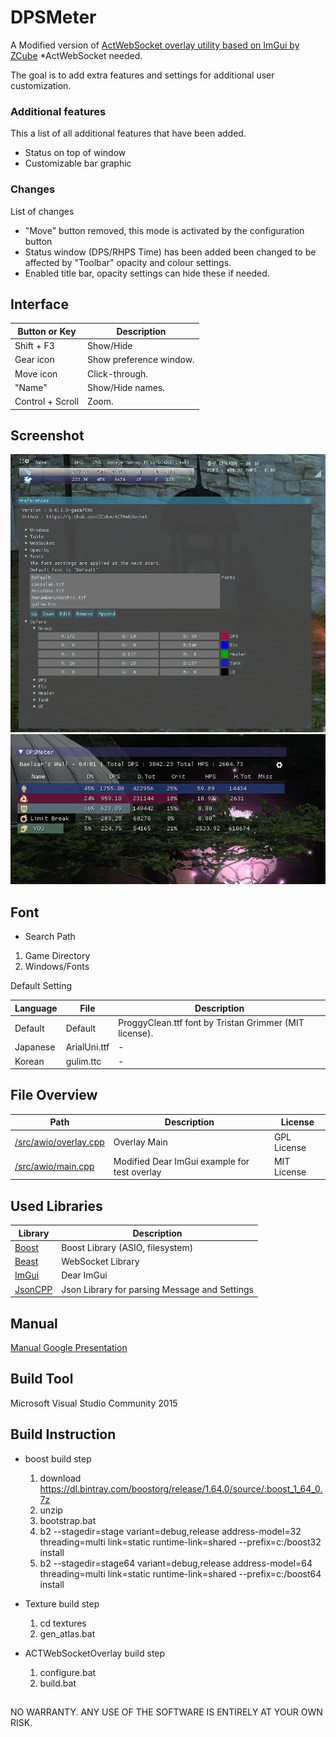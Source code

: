 # DPSMeter
A Modified version of [ActWebSocket overlay utility based on ImGui by ZCube](https://github.com/ZCube/ACTWebSocketOverlay)
*ActWebSocket needed.

The goal is to add extra features and settings for additional user customization.


### Additional features
This a list of all additional features that have been added.
* Status on top of window
* Customizable bar graphic

### Changes
List of changes
* "Move" button removed, this mode is activated by the configuration button
* Status window (DPS/RHPS Time) has been added been changed to be affected by "Toolbar" opacity and colour settings.
* Enabled title bar, opacity settings can hide these if needed.




## Interface
Button or Key | Description
-------- | ----
Shift + F3 | Show/Hide
Gear icon | Show preference window.
Move icon | Click-through.
"Name" | Show/Hide names.
Control + Scroll | Zoom.

## Screenshot
![N|Solid](https://raw.githubusercontent.com/Falgern/ACTWebSocketOverlay/master/screenshot.png)
![N|Solid](https://raw.githubusercontent.com/Falgern/ACTWebSocketOverlay/master/screenshot2.png)

## Font
* Search Path
1. Game Directory
2. Windows/Fonts

Default Setting

Language | File | Description
-------- | ---- | --------
Default | Default | ProggyClean.ttf font by Tristan Grimmer (MIT license).
Japanese | ArialUni.ttf | -
Korean | gulim.ttc | -

## File Overview
Path | Description | License 
---- | ----------- | -------
[/src/awio/overlay.cpp](/src/awio/overlay.cpp) | Overlay Main | GPL License
[/src/awio/main.cpp](/src/awio/main.cpp) | Modified Dear ImGui example for test overlay | MIT License

## Used Libraries
Library | Description
------- | -----------
[Boost](https://boost.org) | Boost Library (ASIO, filesystem)
[Beast](https://github.com/vinniefalco/Beast) | WebSocket Library
[ImGui](https://github.com/ocornut/imgui) | Dear ImGui 
[JsonCPP](https://github.com/open-source-parsers/jsoncpp) | Json Library for parsing Message and Settings

## Manual
[Manual Google Presentation](https://docs.google.com/presentation/d/19uWnxraScX6bXAaX3My4YcTMnHZPDmXxNpg8QXjCeDY/pub?start=false&loop=false&delayms=3000)


## Build Tool
Microsoft Visual Studio Community 2015

## Build Instruction
* boost build step
    1. download https://dl.bintray.com/boostorg/release/1.64.0/source/:boost_1_64_0.7z
    2. unzip
    3. bootstrap.bat
    4. b2 --stagedir=stage   variant=debug,release address-model=32 threading=multi link=static runtime-link=shared --prefix=c:/boost32 install
    5. b2 --stagedir=stage64 variant=debug,release address-model=64 threading=multi link=static runtime-link=shared --prefix=c:/boost64 install

* Texture build step
    1. cd textures
    2. gen_atlas.bat
    
* ACTWebSocketOverlay build step
    1. configure.bat
    2. build.bat


##

NO WARRANTY. ANY USE OF THE SOFTWARE IS ENTIRELY AT YOUR OWN RISK.